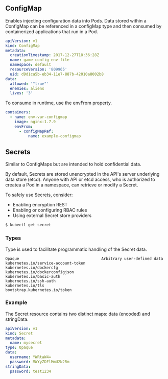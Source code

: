 ## ConfigMap

Enables injecting configuration data into Pods. Data stored within a ConfigMap can be referenced in a configMap type and then consumed by containerized applications that run in a Pod.

```yaml
apiVersion: v1
kind: ConfigMap
metadata:
  creationTimestamp: 2017-12-27T18:36:28Z
  name: game-config-env-file
  namespace: default
  resourceVersion: '809965'
  uid: d9d1ca5b-eb34-11e7-887b-42010a8002b8
data:
  allowed: '"true"'
  enemies: aliens
  lives: '3'
```

To consume in runtime, use the envFrom property.

```yaml
containers:
  - name: env-var-configmap
    image: nginx:1.7.9
    envFrom:
      - configMapRef:
          name: example-configmap
```

## Secrets

Similar to ConfigMaps but are intended to hold confidential data.

By default, Secrets are stored unencrypted in the API's server underlying data store (etcd). Anyone with API or etcd access, who is authorized to createa a Pod in a namespace, can retrieve or modify a Secret.

To safely use Secrets, consider:

- Enabling encryption REST
- Enabling or configuring RBAC rules
- Using external Secret store providers

```bash
$ kubectl get secret
```

### Types

Type is used to facilitate programmatic handling of the Secret data.

```
Opaque                                    Arbitrary user-defined data
kubernetes.io/service-account-token
kubernetes.io/dockercfg
kubernetes.io/dockerconfigjson
kubernetes.io/basic-auth
kubernetes.io/ssh-auth
kubernetes.io/tls
bootstrap.kubernetes.io/token
```

### Example

The Secret resource contains two distinct maps: data (encoded) and stringData.

```yaml
apiVersion: v1
kind: Secret
metadata:
  name: mysecret
type: Opaque
data:
  username: YWRtaW4=
  password: MWYyZDFlMmU2N2Rm
stringData:
  password: test1234
```
